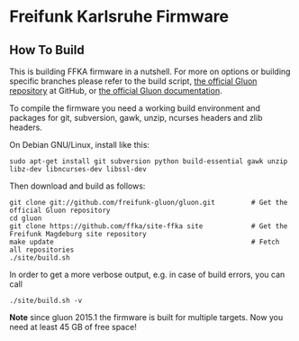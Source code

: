 Freifunk Karlsruhe Firmware
===========================

How To Build
------------

This is building FFKA firmware in a nutshell. For more on options or building specific branches please refer to the build script, [the official Gluon repository](https://github.com/freifunk-gluon/gluon) at GitHub, or [the official Gluon documentation](http://gluon.readthedocs.org/).

To compile the firmware you need a working build environment and packages for git, subversion, gawk, unzip, ncurses headers and zlib headers.

On Debian GNU/Linux, install like this:

    sudo apt-get install git subversion python build-essential gawk unzip libz-dev libncurses-dev libssl-dev

Then download and build as follows:

    git clone git://github.com/freifunk-gluon/gluon.git         # Get the official Gluon repository
    cd gluon
    git clone https://github.com/ffka/site-ffka site   			# Get the Freifunk Magdeburg site repository
    make update                                                 # Fetch all repositories
    ./site/build.sh

In order to get a more verbose output, e.g. in case of build errors, you can call

    ./site/build.sh -v

**Note** since gluon 2015.1 the firmware is built for multiple targets. Now you need at least 45 GB of free space!
